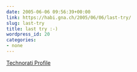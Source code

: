 ```yaml
---
date: 2005-06-06 09:56:39+00:00
link: https://habi.gna.ch/2005/06/06/last-try/
slug: last-try
title: last try :-)
wordpress_id: 20
categories:
- none
---
```


[Technorati Profile](http://www.technorati.com/claim/ga46p8wn7)
